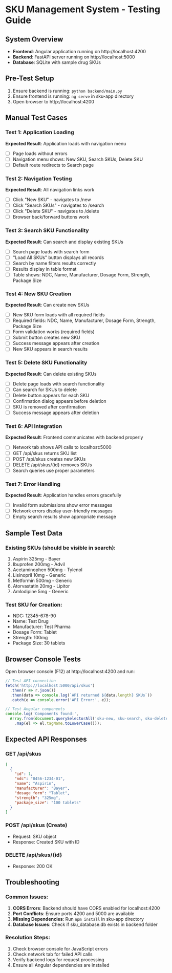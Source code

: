 # SKU Management System - Testing Guide

## System Overview
- **Frontend**: Angular application running on http://localhost:4200
- **Backend**: FastAPI server running on http://localhost:5000
- **Database**: SQLite with sample drug SKUs

## Pre-Test Setup
1. Ensure backend is running: `python backend/main.py`
2. Ensure frontend is running: `ng serve` in sku-app directory
3. Open browser to http://localhost:4200

## Manual Test Cases

### Test 1: Application Loading
**Expected Result**: Application loads with navigation menu
- [ ] Page loads without errors
- [ ] Navigation menu shows: New SKU, Search SKUs, Delete SKU
- [ ] Default route redirects to Search page

### Test 2: Navigation Testing
**Expected Result**: All navigation links work
- [ ] Click "New SKU" - navigates to /new
- [ ] Click "Search SKUs" - navigates to /search  
- [ ] Click "Delete SKU" - navigates to /delete
- [ ] Browser back/forward buttons work

### Test 3: Search SKU Functionality
**Expected Result**: Can search and display existing SKUs
- [ ] Search page loads with search form
- [ ] "Load All SKUs" button displays all records
- [ ] Search by name filters results correctly
- [ ] Results display in table format
- [ ] Table shows: NDC, Name, Manufacturer, Dosage Form, Strength, Package Size

### Test 4: New SKU Creation
**Expected Result**: Can create new SKUs
- [ ] New SKU form loads with all required fields
- [ ] Required fields: NDC, Name, Manufacturer, Dosage Form, Strength, Package Size
- [ ] Form validation works (required fields)
- [ ] Submit button creates new SKU
- [ ] Success message appears after creation
- [ ] New SKU appears in search results

### Test 5: Delete SKU Functionality
**Expected Result**: Can delete existing SKUs
- [ ] Delete page loads with search functionality
- [ ] Can search for SKUs to delete
- [ ] Delete button appears for each SKU
- [ ] Confirmation dialog appears before deletion
- [ ] SKU is removed after confirmation
- [ ] Success message appears after deletion

### Test 6: API Integration
**Expected Result**: Frontend communicates with backend properly
- [ ] Network tab shows API calls to localhost:5000
- [ ] GET /api/skus returns SKU list
- [ ] POST /api/skus creates new SKUs
- [ ] DELETE /api/skus/{id} removes SKUs
- [ ] Search queries use proper parameters

### Test 7: Error Handling
**Expected Result**: Application handles errors gracefully
- [ ] Invalid form submissions show error messages
- [ ] Network errors display user-friendly messages
- [ ] Empty search results show appropriate message

## Sample Test Data

### Existing SKUs (should be visible in search):
1. Aspirin 325mg - Bayer
2. Ibuprofen 200mg - Advil
3. Acetaminophen 500mg - Tylenol
4. Lisinopril 10mg - Generic
5. Metformin 500mg - Generic
6. Atorvastatin 20mg - Lipitor
7. Amlodipine 5mg - Generic

### Test SKU for Creation:
- NDC: 12345-678-90
- Name: Test Drug
- Manufacturer: Test Pharma
- Dosage Form: Tablet
- Strength: 100mg
- Package Size: 30 tablets

## Browser Console Tests

Open browser console (F12) at http://localhost:4200 and run:

```javascript
// Test API connection
fetch('http://localhost:5000/api/skus')
  .then(r => r.json())
  .then(data => console.log(`API returned ${data.length} SKUs`))
  .catch(e => console.error('API Error:', e));

// Test Angular components
console.log('Components found:', 
  Array.from(document.querySelectorAll('sku-new, sku-search, sku-delete'))
    .map(el => el.tagName.toLowerCase()));
```

## Expected API Responses

### GET /api/skus
```json
[
  {
    "id": 1,
    "ndc": "0456-1234-01",
    "name": "Aspirin",
    "manufacturer": "Bayer",
    "dosage_form": "Tablet",
    "strength": "325mg",
    "package_size": "100 tablets"
  }
]
```

### POST /api/skus (Create)
- Request: SKU object
- Response: Created SKU with ID

### DELETE /api/skus/{id}
- Response: 200 OK

## Troubleshooting

### Common Issues:
1. **CORS Errors**: Backend should have CORS enabled for localhost:4200
2. **Port Conflicts**: Ensure ports 4200 and 5000 are available
3. **Missing Dependencies**: Run `npm install` in sku-app directory
4. **Database Issues**: Check if sku_database.db exists in backend folder

### Resolution Steps:
1. Check browser console for JavaScript errors
2. Check network tab for failed API calls
3. Verify backend logs for request processing
4. Ensure all Angular dependencies are installed

